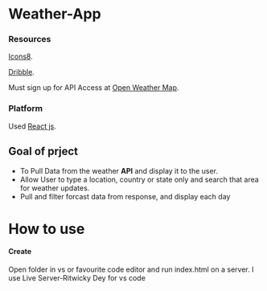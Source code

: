 # Weather-App

### Resources

[Icons8](https://icons8.com/).

[Dribble](https://dribbble.com/shots/7994073-Weather-App-Design/attachments/526038?mode=media).

Must sign up for API Access at [Open Weather Map](https://openweathermap.org).

### Platform

Used [React js](https://reactjs.org/docs/getting-started.html).

## Goal of prject

- To Pull Data from the weather **API** and display it to the user.
- Allow User to type a location, country or state only and search that area for weather updates.
- Pull and filter forcast data from response, and display each day

# How to use

#### Create

Open folder in vs or favourite code editor and run index.html on a server.
I use Live Server-Ritwicky Dey for vs code
